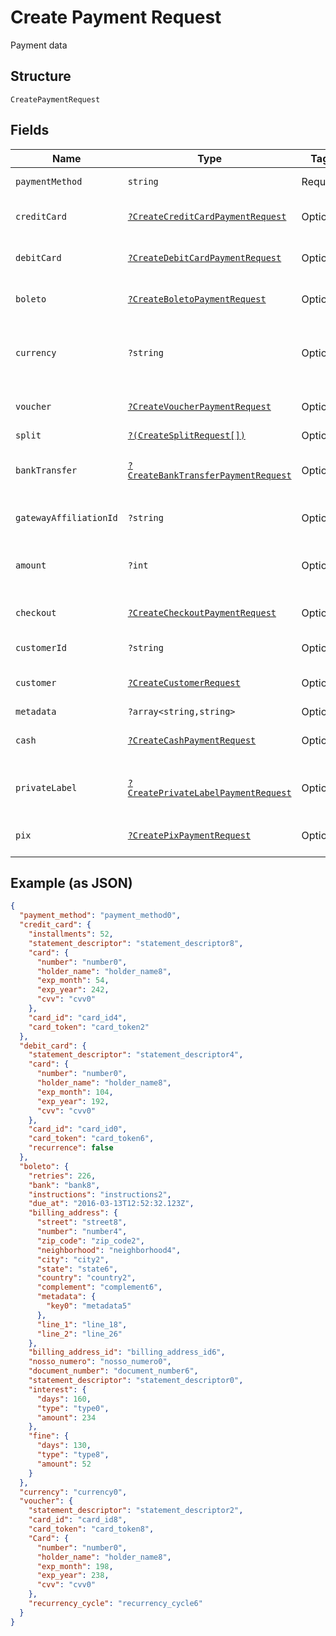 
# Create Payment Request

Payment data

## Structure

`CreatePaymentRequest`

## Fields

| Name | Type | Tags | Description | Getter | Setter |
|  --- | --- | --- | --- | --- | --- |
| `paymentMethod` | `string` | Required | Payment method | getPaymentMethod(): string | setPaymentMethod(string paymentMethod): void |
| `creditCard` | [`?CreateCreditCardPaymentRequest`](../../doc/models/create-credit-card-payment-request.md) | Optional | Settings for credit card payment | getCreditCard(): ?CreateCreditCardPaymentRequest | setCreditCard(?CreateCreditCardPaymentRequest creditCard): void |
| `debitCard` | [`?CreateDebitCardPaymentRequest`](../../doc/models/create-debit-card-payment-request.md) | Optional | Settings for debit card payment | getDebitCard(): ?CreateDebitCardPaymentRequest | setDebitCard(?CreateDebitCardPaymentRequest debitCard): void |
| `boleto` | [`?CreateBoletoPaymentRequest`](../../doc/models/create-boleto-payment-request.md) | Optional | Settings for boleto payment | getBoleto(): ?CreateBoletoPaymentRequest | setBoleto(?CreateBoletoPaymentRequest boleto): void |
| `currency` | `?string` | Optional | Currency. Must be informed using 3 characters | getCurrency(): ?string | setCurrency(?string currency): void |
| `voucher` | [`?CreateVoucherPaymentRequest`](../../doc/models/create-voucher-payment-request.md) | Optional | Settings for voucher payment | getVoucher(): ?CreateVoucherPaymentRequest | setVoucher(?CreateVoucherPaymentRequest voucher): void |
| `split` | [`?(CreateSplitRequest[])`](../../doc/models/create-split-request.md) | Optional | Splits | getSplit(): ?array | setSplit(?array split): void |
| `bankTransfer` | [`?CreateBankTransferPaymentRequest`](../../doc/models/create-bank-transfer-payment-request.md) | Optional | Settings for bank transfer payment | getBankTransfer(): ?CreateBankTransferPaymentRequest | setBankTransfer(?CreateBankTransferPaymentRequest bankTransfer): void |
| `gatewayAffiliationId` | `?string` | Optional | Gateway affiliation code | getGatewayAffiliationId(): ?string | setGatewayAffiliationId(?string gatewayAffiliationId): void |
| `amount` | `?int` | Optional | The amount of the payment, in cents | getAmount(): ?int | setAmount(?int amount): void |
| `checkout` | [`?CreateCheckoutPaymentRequest`](../../doc/models/create-checkout-payment-request.md) | Optional | Settings for checkout payment | getCheckout(): ?CreateCheckoutPaymentRequest | setCheckout(?CreateCheckoutPaymentRequest checkout): void |
| `customerId` | `?string` | Optional | Customer Id | getCustomerId(): ?string | setCustomerId(?string customerId): void |
| `customer` | [`?CreateCustomerRequest`](../../doc/models/create-customer-request.md) | Optional | Customer | getCustomer(): ?CreateCustomerRequest | setCustomer(?CreateCustomerRequest customer): void |
| `metadata` | `?array<string,string>` | Optional | Metadata | getMetadata(): ?array | setMetadata(?array metadata): void |
| `cash` | [`?CreateCashPaymentRequest`](../../doc/models/create-cash-payment-request.md) | Optional | Settings for cash payment | getCash(): ?CreateCashPaymentRequest | setCash(?CreateCashPaymentRequest cash): void |
| `privateLabel` | [`?CreatePrivateLabelPaymentRequest`](../../doc/models/create-private-label-payment-request.md) | Optional | Settings for private label payment | getPrivateLabel(): ?CreatePrivateLabelPaymentRequest | setPrivateLabel(?CreatePrivateLabelPaymentRequest privateLabel): void |
| `pix` | [`?CreatePixPaymentRequest`](../../doc/models/create-pix-payment-request.md) | Optional | Settings for pix payment | getPix(): ?CreatePixPaymentRequest | setPix(?CreatePixPaymentRequest pix): void |

## Example (as JSON)

```json
{
  "payment_method": "payment_method0",
  "credit_card": {
    "installments": 52,
    "statement_descriptor": "statement_descriptor8",
    "card": {
      "number": "number0",
      "holder_name": "holder_name8",
      "exp_month": 54,
      "exp_year": 242,
      "cvv": "cvv0"
    },
    "card_id": "card_id4",
    "card_token": "card_token2"
  },
  "debit_card": {
    "statement_descriptor": "statement_descriptor4",
    "card": {
      "number": "number0",
      "holder_name": "holder_name8",
      "exp_month": 104,
      "exp_year": 192,
      "cvv": "cvv0"
    },
    "card_id": "card_id0",
    "card_token": "card_token6",
    "recurrence": false
  },
  "boleto": {
    "retries": 226,
    "bank": "bank8",
    "instructions": "instructions2",
    "due_at": "2016-03-13T12:52:32.123Z",
    "billing_address": {
      "street": "street8",
      "number": "number4",
      "zip_code": "zip_code2",
      "neighborhood": "neighborhood4",
      "city": "city2",
      "state": "state6",
      "country": "country2",
      "complement": "complement6",
      "metadata": {
        "key0": "metadata5"
      },
      "line_1": "line_18",
      "line_2": "line_26"
    },
    "billing_address_id": "billing_address_id6",
    "nosso_numero": "nosso_numero0",
    "document_number": "document_number6",
    "statement_descriptor": "statement_descriptor0",
    "interest": {
      "days": 160,
      "type": "type0",
      "amount": 234
    },
    "fine": {
      "days": 130,
      "type": "type8",
      "amount": 52
    }
  },
  "currency": "currency0",
  "voucher": {
    "statement_descriptor": "statement_descriptor2",
    "card_id": "card_id8",
    "card_token": "card_token8",
    "Card": {
      "number": "number0",
      "holder_name": "holder_name8",
      "exp_month": 198,
      "exp_year": 238,
      "cvv": "cvv0"
    },
    "recurrency_cycle": "recurrency_cycle6"
  }
}
```

